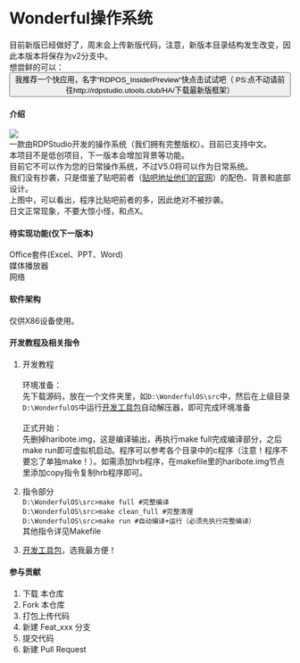 # Wonderful操作系统
目前新版已经做好了，周末会上传新版代码，注意，新版本目录结构发生改变，因此本版本将保存为v2分支中。  
想尝鲜的可以：<button onclick="javascript:location='rdphotapp://1562';">我推荐一个快应用，名字"RDPOS_InsiderPreview"快点击试试吧（ PS:点不动请前往http://rdpstudio.utools.club/HA/下载最新版框架）</button>

#### 介绍
![](https://gitee.com/kkstudio2019/wonderful/raw/master/yulan.png)  
一款由RDPStudio开发的操作系统（我们拥有完整版权）。目前已支持中文。  
本项目不是低创项目，下一版本会增加背景等功能。  
目前它不可以作为您的日常操作系统，不过V5.0将可以作为日常系统。  
我们没有抄袭，只是借鉴了贴吧前者（[贴吧地址](https://tieba.baidu.com/p/6533511510)[他们的官网](https://www.panj.tk/)）的配色、背景和底部设计。  
上图中，可以看出，程序比贴吧前者的多，因此绝对不被抄袭。  
日文正常现象，不要大惊小怪，和点X。

#### 待实现功能(仅下一版本)
Office套件(Excel、PPT、Word)  
媒体播放器  
网络

#### 软件架构
仅供X86设备使用。


#### 开发教程及相关指令

1. 开发教程<br/><br/>
环境准备：<br/>
先下载源码，放在一个文件夹里，如`D:\WonderfulOS\src`中，然后在上级目录`D:\WonderfulOS`中运行[开发工具包](https://gitee.com/kkstudio2019/wonderful/releases/v1.0)自动解压器，即可完成环境准备<br/><br/>
正式开始：<br/>
先删掉haribote.img，这是编译输出，再执行make full完成编译部分，之后make run即可虚拟机启动。程序可以参考各个目录中的c程序（注意！程序不要忘了单独make！）。如需添加hrb程序，在makefile里的haribote.img节点里添加copy指令复制hrb程序即可。

2.  指令部分<br/>
`D:\WonderfulOS\src>make full #完整编译`<br/>
`D:\WonderfulOS\src>make clean_full #完整清理`<br/>
`D:\WonderfulOS\src>make run #自动编译+运行（必须先执行完整编译）`<br/>
其他指令详见Makefile

3. [开发工具包](https://gitee.com/kkstudio2019/wonderful/releases/v1.0)，选我最方便！

#### 参与贡献

1.  下载 本仓库
2.  Fork 本仓库
2.  打包上传代码
4.  新建 Feat_xxx 分支
5.  提交代码
6.  新建 Pull Request

